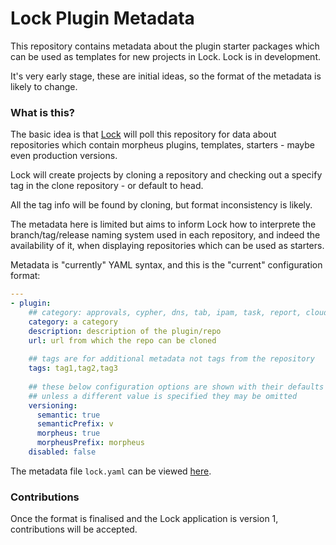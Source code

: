 # Lock Plugin Metadata

This repository contains metadata about the plugin starter packages which can be 
used as templates for new projects in Lock. Lock is in development.

It's very early stage, these are initial ideas, so the format of the metadata is likely to change.

### What is this?

The basic idea is that [Lock](https://github.com/spoonboy-io/lock) will poll this repository for data about repositories
which contain morpheus plugins, templates, starters - maybe even production versions.

Lock will create projects by cloning a repository and checking out a specify tag in the clone repository - or default to head.

All the tag info will be found by cloning, but format inconsistency is likely.

The metadata here is limited but aims to inform Lock how to interprete the branch/tag/release naming system
used in each repository, and indeed the availability of it, when displaying repositories which can be used as starters.

Metadata is "currently" YAML syntax, and this is the "current" configuration format: 

```yaml
---
- plugin:
    ## category: approvals, cypher, dns, tab, ipam, task, report, cloud, or backup
    category: a category
    description: description of the plugin/repo
    url: url from which the repo can be cloned
    
    ## tags are for additional metadata not tags from the repository
    tags: tag1,tag2,tag3
    
    ## these below configuration options are shown with their defaults
    ## unless a different value is specified they may be omitted
    versioning:
      semantic: true 
      semanticPrefix: v
      morpheus: true
      morpheusPrefix: morpheus
    disabled: false
```

The metadata file `lock.yaml` can be viewed [here](https://github.com/spoonboy-io/lock-plugin-metadata/blob/main/lock.yaml). 

### Contributions

Once the format is finalised and the Lock application is version 1, contributions will be accepted.
